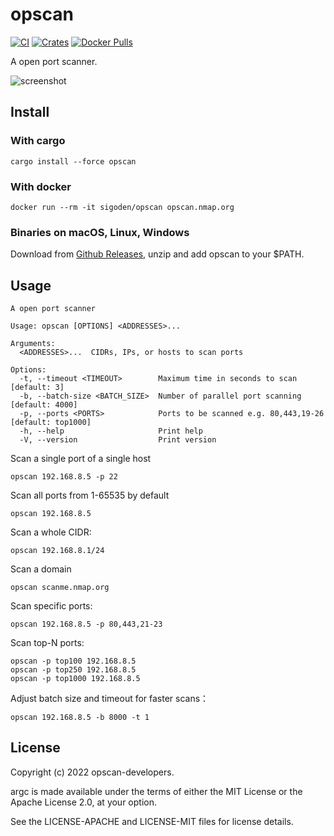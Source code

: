 # opscan

[![CI](https://github.com/sigoden/opscan/actions/workflows/ci.yaml/badge.svg)](https://github.com/sigoden/opscan/actions/workflows/ci.yaml)
[![Crates](https://img.shields.io/crates/v/opscan.svg)](https://crates.io/crates/opscan)
[![Docker Pulls](https://img.shields.io/docker/pulls/sigoden/opscan)](https://hub.docker.com/r/sigoden/opscan)

A open port scanner.

![screenshot](https://user-images.githubusercontent.com/4012553/217132939-42a8f375-fe66-4210-aacd-c02650a460f2.png)

## Install

### With cargo

```
cargo install --force opscan
```

### With docker

```
docker run --rm -it sigoden/opscan opscan.nmap.org
```

### Binaries on macOS, Linux, Windows

Download from [Github Releases](https://github.com/sigoden/opscan/releases), unzip and add opscan to your $PATH.


## Usage

```
A open port scanner

Usage: opscan [OPTIONS] <ADDRESSES>...

Arguments:
  <ADDRESSES>...  CIDRs, IPs, or hosts to scan ports

Options:
  -t, --timeout <TIMEOUT>        Maximum time in seconds to scan [default: 3]
  -b, --batch-size <BATCH_SIZE>  Number of parallel port scanning [default: 4000]
  -p, --ports <PORTS>            Ports to be scanned e.g. 80,443,19-26 [default: top1000]
  -h, --help                     Print help
  -V, --version                  Print version
```

Scan a single port of a single host

```
opscan 192.168.8.5 -p 22
```

Scan all ports from 1-65535 by default
```
opscan 192.168.8.5
```

Scan a whole CIDR:
```
opscan 192.168.8.1/24 
```

Scan a domain
```
opscan scanme.nmap.org
```

Scan specific ports:
```
opscan 192.168.8.5 -p 80,443,21-23 
```

Scan top-N ports:
```
opscan -p top100 192.168.8.5
opscan -p top250 192.168.8.5
opscan -p top1000 192.168.8.5
```

Adjust batch size and timeout for faster scans：
```
opscan 192.168.8.5 -b 8000 -t 1
```

## License

Copyright (c) 2022 opscan-developers.

argc is made available under the terms of either the MIT License or the Apache License 2.0, at your option.

See the LICENSE-APACHE and LICENSE-MIT files for license details.